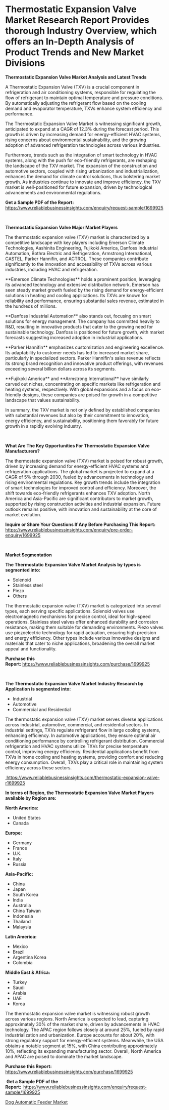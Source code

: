 <p><h1>Thermostatic Expansion Valve Market Research Report Provides thorough Industry Overview, which offers an In-Depth Analysis of Product Trends and New Market Divisions</h1></p><p><strong>Thermostatic Expansion Valve Market Analysis and Latest Trends</strong></p>
<p><p>A Thermostatic Expansion Valve (TXV) is a crucial component in refrigeration and air conditioning systems, responsible for regulating the flow of refrigerant to maintain optimal temperature and pressure conditions. By automatically adjusting the refrigerant flow based on the cooling demand and evaporator temperature, TXVs enhance system efficiency and performance.</p><p>The Thermostatic Expansion Valve Market is witnessing significant growth, anticipated to expand at a CAGR of 12.3% during the forecast period. This growth is driven by increasing demand for energy-efficient HVAC systems, rising concerns about environmental sustainability, and the growing adoption of advanced refrigeration technologies across various industries. </p><p>Furthermore, trends such as the integration of smart technology in HVAC systems, along with the push for eco-friendly refrigerants, are reshaping the landscape of the TXV market. The expansion of the construction and automotive sectors, coupled with rising urbanization and industrialization, enhances the demand for climate control solutions, thus bolstering market growth. As industries continue to innovate and improve efficiency, the TXV market is well-positioned for future expansion, driven by technological advancements and environmental regulations.</p></p>
<p><strong>Get a Sample PDF of the Report:&nbsp;</strong> <a href="https://www.reliablebusinessinsights.com/enquiry/request-sample/1699925?utm_campaign=2121&utm_medium=2&utm_source=Github&utm_content=ia&utm_term=16022025&utm_id=thermostatic-expansion-valve">https://www.reliablebusinessinsights.com/enquiry/request-sample/1699925</a></p>
<p>&nbsp;</p>
<p><strong>Thermostatic Expansion Valve Major Market Players</strong></p>
<p><p>The thermostatic expansion valve (TXV) market is characterized by a competitive landscape with key players including Emerson Climate Technologies, Aashinita Engineering, Fujikoki America, Danfoss Industrial Automation, Bothra Electric and Refrigeration, Armstrong International, CASTEL, Parker Hannifin, and ACTROL. These companies contribute significantly to the innovation and accessibility of TXVs across various industries, including HVAC and refrigeration.</p><p>**Emerson Climate Technologies** holds a prominent position, leveraging its advanced technology and extensive distribution network. Emerson has seen steady market growth fueled by the rising demand for energy-efficient solutions in heating and cooling applications. Its TXVs are known for reliability and performance, ensuring substantial sales revenue, estimated in the hundreds of millions.</p><p>**Danfoss Industrial Automation** also stands out, focusing on smart solutions for energy management. The company has committed heavily to R&D, resulting in innovative products that cater to the growing need for sustainable technology. Danfoss is positioned for future growth, with market forecasts suggesting increased adoption in industrial applications.</p><p>**Parker Hannifin** emphasizes customization and engineering excellence. Its adaptability to customer needs has led to increased market share, particularly in specialized sectors. Parker Hannifin's sales revenue reflects its strong brand recognition and innovative product offerings, with revenues exceeding several billion dollars across its segments.</p><p>**Fujikoki America** and **Armstrong International** have similarly carved out niches, concentrating on specific markets like refrigeration and heating systems, respectively. With global expansions and a focus on eco-friendly designs, these companies are poised for growth in a competitive landscape that values sustainability.</p><p>In summary, the TXV market is not only defined by established companies with substantial revenues but also by their commitment to innovation, energy efficiency, and sustainability, positioning them favorably for future growth in a rapidly evolving industry.</p></p>
<p>&nbsp;</p>
<p><strong>What Are The Key Opportunities For Thermostatic Expansion Valve Manufacturers?</strong></p>
<p><p>The thermostatic expansion valve (TXV) market is poised for robust growth, driven by increasing demand for energy-efficient HVAC systems and refrigeration applications. The global market is projected to expand at a CAGR of 5% through 2030, fueled by advancements in technology and rising environmental regulations. Key growth trends include the integration of smart technologies for improved control and efficiency. Moreover, the shift towards eco-friendly refrigerants enhances TXV adoption. North America and Asia-Pacific are significant contributors to market growth, supported by rising construction activities and industrial expansion. Future outlook remains positive, with innovation and sustainability at the core of market evolution.</p></p>
<p><strong>Inquire or Share Your Questions If Any Before Purchasing This Report:</strong> <a href="https://www.reliablebusinessinsights.com/enquiry/pre-order-enquiry/1699925?utm_campaign=2121&utm_medium=2&utm_source=Github&utm_content=ia&utm_term=16022025&utm_id=thermostatic-expansion-valve">https://www.reliablebusinessinsights.com/enquiry/pre-order-enquiry/1699925</a></p>
<p>&nbsp;</p>
<p><strong>Market Segmentation</strong></p>
<p><strong>The Thermostatic Expansion Valve Market Analysis by types is segmented into:</strong></p>
<p><ul><li>Solenoid</li><li>Stainless steel</li><li>Piezo</li><li>Others</li></ul></p>
<p><p>The thermostatic expansion valve (TXV) market is categorized into several types, each serving specific applications. Solenoid valves use electromagnetic mechanisms for precise control, ideal for high-speed operations. Stainless steel valves offer enhanced durability and corrosion resistance, making them suitable for demanding environments. Piezo valves use piezoelectric technology for rapid actuation, ensuring high precision and energy efficiency. Other types include various innovative designs and materials that cater to niche applications, broadening the overall market appeal and functionality.</p></p>
<p><strong>Purchase this Report:&nbsp;</strong><a href="https://www.reliablebusinessinsights.com/purchase/1699925?utm_campaign=2121&utm_medium=2&utm_source=Github&utm_content=ia&utm_term=16022025&utm_id=thermostatic-expansion-valve">https://www.reliablebusinessinsights.com/purchase/1699925</a></p>
<p>&nbsp;</p>
<p><strong>The Thermostatic Expansion Valve Market Industry Research by Application is segmented into:</strong></p>
<p><ul><li>Industrial</li><li>Automotive</li><li>Commercial and Residential</li></ul></p>
<p><p>The thermostatic expansion valve (TXV) market serves diverse applications across industrial, automotive, commercial, and residential sectors. In industrial settings, TXVs regulate refrigerant flow in large cooling systems, enhancing efficiency. In automotive applications, they ensure optimal air conditioning performance by controlling refrigerant distribution. Commercial refrigeration and HVAC systems utilize TXVs for precise temperature control, improving energy efficiency. Residential applications benefit from TXVs in home cooling and heating systems, providing comfort and reducing energy consumption. Overall, TXVs play a critical role in maintaining system efficiency across these sectors.</p></p>
<p><a href="https://www.reliablebusinessinsights.com/thermostatic-expansion-valve-r1699925?utm_campaign=2121&utm_medium=2&utm_source=Github&utm_content=ia&utm_term=16022025&utm_id=thermostatic-expansion-valve">&nbsp;https://www.reliablebusinessinsights.com/thermostatic-expansion-valve-r1699925</a></p>
<p><strong>In terms of Region, the Thermostatic Expansion Valve Market Players available by Region are:</strong></p>
<p>
    <p> <strong> North America: </strong>
        <ul>
            <li>United States</li>
            <li>Canada</li>
        </ul>
        </p> 
    <p> <strong> Europe: </strong>
        <ul>
            <li>Germany</li>
            <li>France</li>
            <li>U.K.</li>
            <li>Italy</li>
            <li>Russia</li>
        </ul>
        </p> 
    <p> <strong> Asia-Pacific: </strong>
        <ul>
            <li>China</li>
            <li>Japan</li>
            <li>South Korea</li>
            <li>India</li>
            <li>Australia</li>
            <li>China Taiwan</li>
            <li>Indonesia</li>
            <li>Thailand</li>
            <li>Malaysia</li>
        </ul>
        </p> 
    <p> <strong> Latin America: </strong>
        <ul>
            <li>Mexico</li>
            <li>Brazil</li>
            <li>Argentina Korea</li>
            <li>Colombia</li>
        </ul>
        </p> 
    <p> <strong> Middle East & Africa: </strong>
        <ul>
            <li>Turkey</li>
            <li>Saudi</li>
            <li>Arabia</li>
            <li>UAE</li>
            <li>Korea</li>
        </ul>
    </p>
    </p>
<p><p>The thermostatic expansion valve market is witnessing robust growth across various regions. North America is expected to lead, capturing approximately 30% of the market share, driven by advancements in HVAC technology. The APAC region follows closely at around 25%, fueled by rapid industrialization and urbanization. Europe accounts for about 20%, with strong regulatory support for energy-efficient systems. Meanwhile, the USA obtains a notable segment at 15%, with China contributing approximately 10%, reflecting its expanding manufacturing sector. Overall, North America and APAC are poised to dominate the market landscape.</p></p>
<p><strong>Purchase this Report: </strong><a href="https://www.reliablebusinessinsights.com/purchase/1699925?utm_campaign=2121&utm_medium=2&utm_source=Github&utm_content=ia&utm_term=16022025&utm_id=thermostatic-expansion-valve">https://www.reliablebusinessinsights.com/purchase/1699925</a></p>
<p>&nbsp;<strong>Get a Sample PDF of the Report:&nbsp;&nbsp;</strong><a href="https://www.reliablebusinessinsights.com/enquiry/request-sample/1699925?utm_campaign=2121&utm_medium=2&utm_source=Github&utm_content=ia&utm_term=16022025&utm_id=thermostatic-expansion-valve">https://www.reliablebusinessinsights.com/enquiry/request-sample/1699925</a></p>
<p><strong></strong></p>
<p><p><a href="https://github.com/AshrafKhan865/Market-Research-Report-List-1/blob/main/dog-automatic-feeder-market.md?utm_campaign=2121&utm_medium=2&utm_source=Github&utm_content=ia&utm_term=16022025&utm_id=thermostatic-expansion-valve">Dog Automatic Feeder Market</a></p></p>
